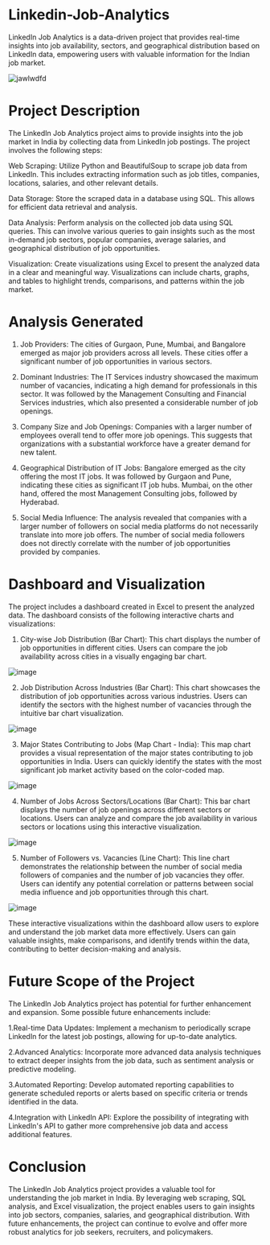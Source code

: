 # Linkedin-Job-Analytics
LinkedIn Job Analytics is a data-driven project that provides real-time insights into job availability, sectors, and geographical distribution based on LinkedIn data, empowering users with valuable information for the Indian job market.

![jawlwdfd](https://github.com/ipratham7/Linkedin-Job-Analytics/assets/64377030/eb2e3afa-477b-4bb0-9117-5d01b81c2f7f)

# Project Description
The LinkedIn Job Analytics project aims to provide insights into the job market in India by collecting data from LinkedIn job postings. The project involves the following steps:

Web Scraping: Utilize Python and BeautifulSoup to scrape job data from LinkedIn. This includes extracting information such as job titles, companies, locations, salaries, and other relevant details.

Data Storage: Store the scraped data in a database using SQL. This allows for efficient data retrieval and analysis.

Data Analysis: Perform analysis on the collected job data using SQL queries. This can involve various queries to gain insights such as the most in-demand job sectors, popular companies, average salaries, and geographical distribution of job opportunities.

Visualization: Create visualizations using Excel to present the analyzed data in a clear and meaningful way. Visualizations can include charts, graphs, and tables to highlight trends, comparisons, and patterns within the job market.

# Analysis Generated
1. Job Providers: The cities of Gurgaon, Pune, Mumbai, and Bangalore emerged as major job providers across all levels. These cities offer a significant number of job opportunities in various sectors.

2. Dominant Industries: The IT Services industry showcased the maximum number of vacancies, indicating a high demand for professionals in this sector. It was followed by the Management Consulting and Financial Services industries, which also presented a considerable number of job openings.

3. Company Size and Job Openings: Companies with a larger number of employees overall tend to offer more job openings. This suggests that organizations with a substantial workforce have a greater demand for new talent.

4. Geographical Distribution of IT Jobs: Bangalore emerged as the city offering the most IT jobs. It was followed by Gurgaon and Pune, indicating these cities as significant IT job hubs. Mumbai, on the other hand, offered the most Management Consulting jobs, followed by Hyderabad.

5. Social Media Influence: The analysis revealed that companies with a larger number of followers on social media platforms do not necessarily translate into more job offers. The number of social media followers does not directly correlate with the number of job opportunities provided by companies.

# Dashboard and Visualization
The project includes a dashboard created in Excel to present the analyzed data. The dashboard consists of the following interactive charts and visualizations:

1. City-wise Job Distribution (Bar Chart): This chart displays the number of job opportunities in different cities. Users can compare the job availability across cities in a visually engaging bar chart.

![image](https://github.com/ipratham7/Linkedin-Job-Analytics/assets/64377030/bc276595-2db8-4411-ac02-a876b1e4361e)

2. Job Distribution Across Industries (Bar Chart): This chart showcases the distribution of job opportunities across various industries. Users can identify the sectors with the highest number of vacancies through the intuitive bar chart visualization.

![image](https://github.com/ipratham7/Linkedin-Job-Analytics/assets/64377030/7124849f-f084-49ff-aebf-547a4fc652b2)

3. Major States Contributing to Jobs (Map Chart - India): This map chart provides a visual representation of the major states contributing to job opportunities in India. Users can quickly identify the states with the most significant job market activity based on the color-coded map.

![image](https://github.com/ipratham7/Linkedin-Job-Analytics/assets/64377030/15c922a7-439f-4b5f-b485-2d0b36c3bd9e)

4. Number of Jobs Across Sectors/Locations (Bar Chart): This bar chart displays the number of job openings across different sectors or locations. Users can analyze and compare the job availability in various sectors or locations using this interactive visualization.

![image](https://github.com/ipratham7/Linkedin-Job-Analytics/assets/64377030/eb5c1c0e-7629-4fb7-940d-4bbef1064350)

5. Number of Followers vs. Vacancies (Line Chart): This line chart demonstrates the relationship between the number of social media followers of companies and the number of job vacancies they offer. Users can identify any potential correlation or patterns between social media influence and job opportunities through this chart.

![image](https://github.com/ipratham7/Linkedin-Job-Analytics/assets/64377030/caf19d94-0c5f-486b-86c2-cf4098b85292)

These interactive visualizations within the dashboard allow users to explore and understand the job market data more effectively. Users can gain valuable insights, make comparisons, and identify trends within the data, contributing to better decision-making and analysis.

# Future Scope of the Project
The LinkedIn Job Analytics project has potential for further enhancement and expansion. Some possible future enhancements include:

1.Real-time Data Updates: Implement a mechanism to periodically scrape LinkedIn for the latest job postings, allowing for up-to-date analytics.

2.Advanced Analytics: Incorporate more advanced data analysis techniques to extract deeper insights from the job data, such as sentiment analysis or predictive modeling.

3.Automated Reporting: Develop automated reporting capabilities to generate scheduled reports or alerts based on specific criteria or trends identified in the data.

4.Integration with LinkedIn API: Explore the possibility of integrating with LinkedIn's API to gather more comprehensive job data and access additional features.

# Conclusion
The LinkedIn Job Analytics project provides a valuable tool for understanding the job market in India. By leveraging web scraping, SQL analysis, and Excel visualization, the project enables users to gain insights into job sectors, companies, salaries, and geographical distribution. With future enhancements, the project can continue to evolve and offer more robust analytics for job seekers, recruiters, and policymakers.

